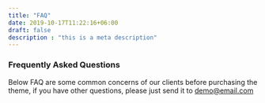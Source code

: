 ```yaml
---
title: "FAQ"
date: 2019-10-17T11:22:16+06:00
draft: false
description : "this is a meta description"
---
```


### Frequently Asked Questions

Below FAQ are some common concerns of our clients before purchasing the <br> theme, if you have other questions, please just send it to demo@email.com